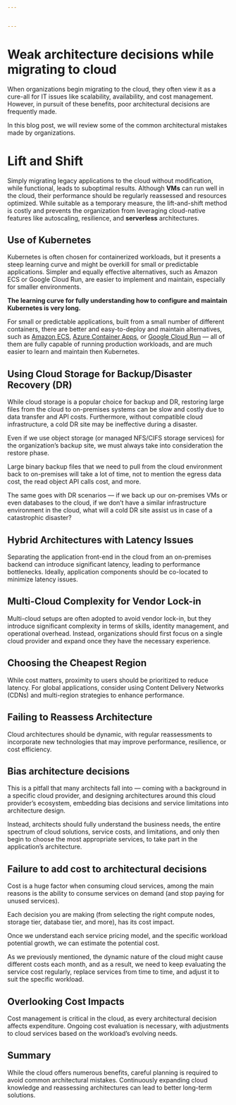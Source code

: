 ```yaml
---


---
```


<h1 id="weak-architecture-decisions-while-migrating-to-cloud">Weak architecture decisions while migrating to cloud</h1>
<p>When organizations begin migrating to the cloud, they often view it as a cure-all for IT issues like scalability, availability, and cost management. However, in pursuit of these benefits, poor architectural decisions are frequently made.</p>
<p>In this blog post, we will review some of the common architectural mistakes made by organizations.</p>
<h1 id="lift-and-shift">Lift and Shift</h1>
<p>Simply migrating legacy applications to the cloud without modification, while functional, leads to suboptimal results. Although <strong>VMs</strong> can run well in the cloud, their performance should be regularly reassessed and resources optimized. While suitable as a temporary measure, the lift-and-shift method is costly and prevents the organization from leveraging cloud-native features like autoscaling, resilience, and <strong>serverless</strong> architectures.</p>
<h2 id="use-of-kubernetes">Use of Kubernetes</h2>
<p>Kubernetes is often chosen for containerized workloads, but it presents a steep learning curve and might be overkill for small or predictable applications. Simpler and equally effective alternatives, such as Amazon ECS or Google Cloud Run, are easier to implement and maintain, especially for smaller environments.</p>
<p><strong>The learning curve for fully understanding how to configure and maintain Kubernetes is very long.</strong></p>
<p>For small or predictable applications, built from a small number of different containers, there are better and easy-to-deploy and maintain alternatives, such as <a href="https://docs.aws.amazon.com/AmazonECS/latest/developerguide/Welcome.html">Amazon ECS</a>, <a href="https://learn.microsoft.com/en-us/azure/container-apps/overview">Azure Container Apps</a>, or <a href="https://cloud.google.com/run/docs/overview/what-is-cloud-run">Google Cloud Run</a> — all of them are fully capable of running production workloads, and are much easier to learn and maintain then Kubernetes.</p>
<h2 id="using-cloud-storage-for-backupdisaster-recovery-dr">Using Cloud Storage for Backup/Disaster Recovery (DR)</h2>
<p>While cloud storage is a popular choice for backup and DR, restoring large files from the cloud to on-premises systems can be slow and costly due to data transfer and API costs. Furthermore, without compatible cloud infrastructure, a cold DR site may be ineffective during a disaster.</p>
<p>Even if we use object storage (or managed NFS/CIFS storage services) for the organization’s backup site, we must always take into consideration the restore phase.</p>
<p>Large binary backup files that we need to pull from the cloud environment back to on-premises will take a lot of time, not to mention the egress data cost, the read object API calls cost, and more.</p>
<p>The same goes with DR scenarios — if we back up our on-premises VMs or even databases to the cloud, if we don’t have a similar infrastructure environment in the cloud, what will a cold DR site assist us in case of a catastrophic disaster?</p>
<h2 id="hybrid-architectures-with-latency-issues">Hybrid Architectures with Latency Issues</h2>
<p>Separating the application front-end in the cloud from an on-premises backend can introduce significant latency, leading to performance bottlenecks. Ideally, application components should be co-located to minimize latency issues.</p>
<h2 id="multi-cloud-complexity-for-vendor-lock-in">Multi-Cloud Complexity for Vendor Lock-in</h2>
<p>Multi-cloud setups are often adopted to avoid vendor lock-in, but they introduce significant complexity in terms of skills, identity management, and operational overhead. Instead, organizations should first focus on a single cloud provider and expand once they have the necessary experience.</p>
<h2 id="choosing-the-cheapest-region">Choosing the Cheapest Region</h2>
<p>While cost matters, proximity to users should be prioritized to reduce latency. For global applications, consider using Content Delivery Networks (CDNs) and multi-region strategies to enhance performance.</p>
<h2 id="failing-to-reassess-architecture">Failing to Reassess Architecture</h2>
<p>Cloud architectures should be dynamic, with regular reassessments to incorporate new technologies that may improve performance, resilience, or cost efficiency.</p>
<h2 id="bias-architecture-decisions">Bias architecture decisions</h2>
<p>This is a pitfall that many architects fall into — coming with a background in a specific cloud provider, and designing architectures around this cloud provider’s ecosystem, embedding bias decisions and service limitations into architecture design.</p>
<p>Instead, architects should fully understand the business needs, the entire spectrum of cloud solutions, service costs, and limitations, and only then begin to choose the most appropriate services, to take part in the application’s architecture.</p>
<h2 id="failure-to-add-cost-to-architectural-decisions">Failure to add cost to architectural decisions</h2>
<p>Cost is a huge factor when consuming cloud services, among the main reasons is the ability to consume services on demand (and stop paying for unused services).</p>
<p>Each decision you are making (from selecting the right compute nodes, storage tier, database tier, and more), has its cost impact.</p>
<p>Once we understand each service pricing model, and the specific workload potential growth, we can estimate the potential cost.</p>
<p>As we previously mentioned, the dynamic nature of the cloud might cause different costs each month, and as a result, we need to keep evaluating the service cost regularly, replace services from time to time, and adjust it to suit the specific workload.</p>
<h2 id="overlooking-cost-impacts">Overlooking Cost Impacts</h2>
<p>Cost management is critical in the cloud, as every architectural decision affects expenditure. Ongoing cost evaluation is necessary, with adjustments to cloud services based on the workload’s evolving needs.</p>
<h2 id="summary">Summary</h2>
<p>While the cloud offers numerous benefits, careful planning is required to avoid common architectural mistakes. Continuously expanding cloud knowledge and reassessing architectures can lead to better long-term solutions.</p>

